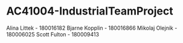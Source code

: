 # AC41004-IndustrialTeamProject

Alina Littek - 180016182
Bjarne Kopplin - 180016866
Mikolaj Olejnik - 180006025
Scott Fulton - 180009413
